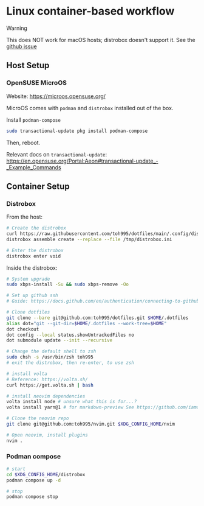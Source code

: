 # Linux container-based workflow

> [!WARNING]  
> This does NOT work for macOS hosts; distrobox doesn't support it. See the [github issue](https://github.com/89luca89/distrobox/issues/36)

## Host Setup
### OpenSUSE MicroOS
Website: https://microos.opensuse.org/

MicroOS comes with `podman` and `distrobox` installed out of the box.

Install `podman-compose`
```bash
sudo transactional-update pkg install podman-compose
```

Then, reboot.

Relevant docs on `transactional-update`: https://en.opensuse.org/Portal:Aeon#transactional-update_-_Example_Commands

## Container Setup
### Distrobox
From the host:
```bash
# Create the distrobox
curl https://raw.githubusercontent.com/toh995/dotfiles/main/.config/distrobox/distrobox.ini > /tmp/distrobox.ini
distrobox assemble create --replace --file /tmp/distrobox.ini

# Enter the distrobox
distrobox enter void
```

Inside the distrobox:
```bash
# System upgrade
sudo xbps-install -Su && sudo xbps-remove -Oo

# Set up github ssh
# Guide: https://docs.github.com/en/authentication/connecting-to-github-with-ssh/checking-for-existing-ssh-keys

# Clone dotfiles
git clone --bare git@github.com:toh995/dotfiles.git $HOME/.dotfiles
alias dot="git --git-dir=$HOME/.dotfiles --work-tree=$HOME"
dot checkout
dot config --local status.showUntrackedFiles no
dot submodule update --init --recursive

# Change the default shell to zsh
sudo chsh -s /usr/bin/zsh toh995
# exit the distrobox, then re-enter, to use zsh

# install volta
# Reference: https://volta.sh/
curl https://get.volta.sh | bash

# install neovim dependencies
volta install node # unsure what this is for...?
volta install yarn@1 # for markdown-preview See https://github.com/iamcco/markdown-preview.nvim/issues/612#issuecomment-1763546868

# Clone the neovim repo
git clone git@github.com:toh995/nvim.git $XDG_CONFIG_HOME/nvim

# Open neovim, install plugins
nvim .
```

### Podman compose
```bash
# start
cd $XDG_CONFIG_HOME/distrobox
podman compose up -d

# stop
podman compose stop
```
